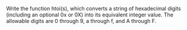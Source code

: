 Write the function htoi(s), which converts a string of hexadecimal digits
(including an optional 0x or 0X) into its equivalent integer value.  The
allowable digits are 0 through 9, a through f, and A through F.
